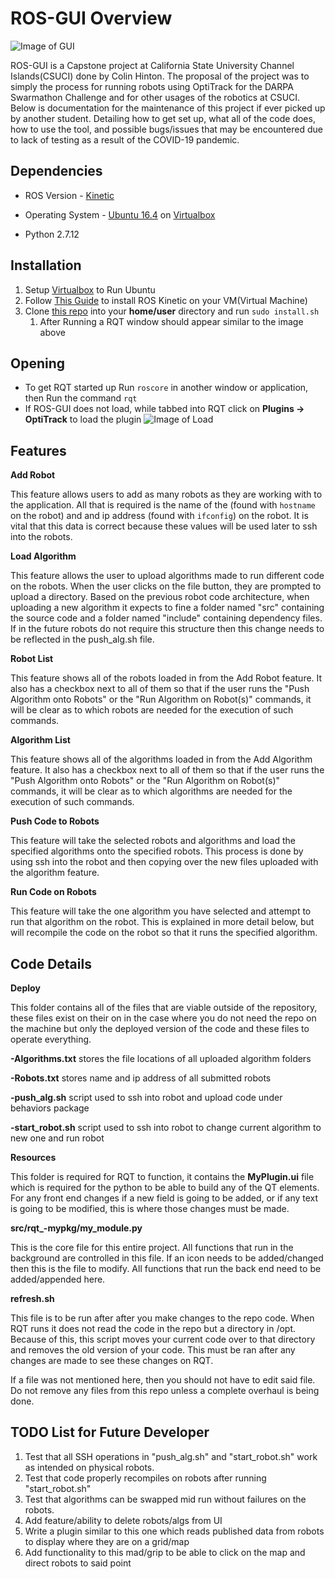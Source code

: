 # ROS-GUI Overview

![Image of GUI](https://i.imgur.com/52gKZ1h.png)

ROS-GUI is a Capstone project at California State University Channel Islands(CSUCI) done by Colin Hinton. The proposal of the project was to simply the process for running robots using OptiTrack for the DARPA Swarmathon Challenge and for other usages of the robotics at CSUCI. Below is documentation for the maintenance of this project if ever picked up by another student. Detailing how to get set up, what all of the code does, how to use the tool, and possible bugs/issues that may be encountered due to lack of testing as a result of the COVID-19 pandemic.

## Dependencies

* ROS Version - [Kinetic](http://wiki.ros.org/kinetic/Installation)
* Operating System - [Ubuntu 16.4](https://releases.ubuntu.com/16.04/) on [Virtualbox](https://www.virtualbox.org/) 

* Python 2.7.12

## Installation 
1. Setup [Virtualbox](https://www.virtualbox.org/) to Run Ubuntu
1. Follow [This Guide](http://wiki.ros.org/kinetic/Installation) to install ROS Kinetic on your VM(Virtual Machine)
1. Clone [this repo](https://github.com/Cloinville/ros-gui) into your **home/user** directory and run ```sudo install.sh```
    1. After Running a RQT window should appear similar to the image above
    
## Opening
* To get RQT started up Run ```roscore``` in another window or application, then Run the command ```rqt``` 
* If ROS-GUI does not load, while tabbed into RQT click on **Plugins -> OptiTrack** to load the plugin
![Image of Load](https://i.imgur.com/fs7ifzt.png)

## Features
**Add Robot**

This feature allows users to add as many robots as they are working with to the application. All that is required is the name of the  (found with ```hostname``` on the robot) and and ip address (found with ```ifconfig```) on the robot. It is vital that this data is correct because these values will be used later to ssh into the robots. 

**Load Algorithm**

This feature allows the user to upload algorithms made to run different code on the robots. When the user clicks on the file button, they are prompted to upload a directory. Based on the previous robot code architecture, when uploading a new algorithm it expects to fine a folder named "src" containing the source code and a folder named "include" containing dependency files. If in the future robots do not require this structure then this change needs to be reflected in the push_alg.sh file.

**Robot List**

This feature shows all of the robots loaded in from the Add Robot feature. It also has a checkbox next to all of them so that if the user runs the "Push Algorithm onto Robots" or the "Run Algorithm on Robot(s)" commands, it will be clear as to which robots are needed for the execution of such commands.

**Algorithm List**

This feature shows all of the algorithms loaded in from the Add Algorithm feature. It also has a checkbox next to all of them so that if the user runs the "Push Algorithm onto Robots" or the "Run Algorithm on Robot(s)" commands, it will be clear as to which algorithms are needed for the execution of such commands.

**Push Code to Robots**

This feature will take the selected robots and algorithms and load the specified algorithms onto the specified robots. This process is done by using ssh into the robot and then copying over the new files uploaded with the algorithm feature.

**Run Code on Robots** 

This feature will take the one algorithm you have selected and attempt to run that algorithm on the robot. This is explained in more detail below, but will recompile the code on the robot so that it runs the specified algorithm.

## Code Details

**Deploy**

This folder contains all of the files that are viable outside of the repository, these files exist on their on in the case where you do not need the repo on the machine but only the deployed version of the code and these files to operate everything. 

**-Algorithms.txt** stores the file locations of all uploaded algorithm folders

**-Robots.txt** stores name and ip address of all submitted robots
 
**-push_alg.sh** script used to ssh into robot and upload code under behaviors package
   
**-start_robot.sh** script used to ssh into robot to change current algorithm to new one and run robot


**Resources**

This folder is required for RQT to function, it contains the **MyPlugin.ui** file which is required for the python to be able to build any of the QT elements. For any front end changes if a new field is going to be added, or if any text is going to be modified, this is where those changes must be made. 

**src/rqt_-mypkg/my_module.py**

This is the core file for this entire project. All functions that run in the background are controlled in this file. If an icon needs to be added/changed then this is the file to modify. All functions that run the back end need to be added/appended here. 

**refresh.sh**

This file is to be run after after you make changes to the repo code. When RQT runs it does not read the code in the repo but a directory in /opt. Because of this, this script moves your current code over to that directory and removes the old version of your code. This must be ran after any changes are made to see these changes on RQT. 

If a file was not mentioned here, then you should not have to edit said file. Do not remove any files from this repo unless a complete overhaul is being done. 

## TODO List for Future Developer

1. Test that all SSH operations in "push_alg.sh" and "start_robot.sh" work as intended on physical robots.
2. Test that code properly recompiles on robots after running "start_robot.sh"
3. Test that algorithms can be swapped mid run without failures on the robots. 
4. Add feature/ability to delete robots/algs from UI
5. Write a plugin similar to this one which reads published data from robots to display where they are on a grid/map
6. Add functionality to this mad/grip to be able to click on the map and direct robots to said point

